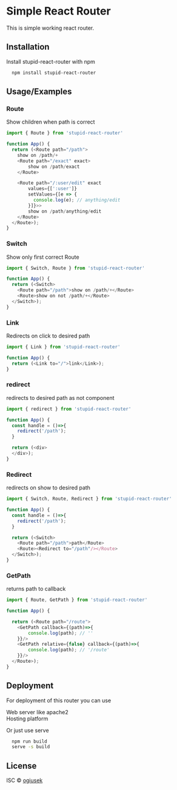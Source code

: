 
# Simple React Router

This is simple working react router.
## Installation

Install stupid-react-router with npm

```bash
  npm install stupid-react-router
```

## Usage/Examples

### Route
Show children when path is correct
```javascript
import { Route } from 'stupid-react-router'

function App() {
  return (<Route path="/path">
    show on /path/+
    <Route path="/exact" exact>
        show on /path/exact
    </Route>

    <Route path="/:user/edit" exact
        values={[':user']}
        setValues={[e => {
          console.log(e); // anything/edit
        }]}>>
        show on /path/anything/edit 
    </Route>
  </Route>);
}
```

### Switch
Show only first correct Route
```javascript
import { Switch, Route } from 'stupid-react-router'

function App() {
  return (<Switch>
    <Route path="/path">show on /path/+</Route>
    <Route>show on not /path/+</Route>
  </Switch>);
}
```

### Link
Redirects on click to desired path
```javascript
import { Link } from 'stupid-react-router'

function App() {
  return (<Link to="/">link</Link>);
}
```

### redirect
redirects to desired path as not component
```javascript
import { redirect } from 'stupid-react-router'

function App() {
  const handle = ()=>{
    redirect('/path');
  }

  return (<div>
  </div>);
}
```

### Redirect
redirects on show to desired path
```javascript
import { Switch, Route, Redirect } from 'stupid-react-router'

function App() {
  const handle = ()=>{
    redirect('/path');
  }

  return (<Switch>
    <Route path="/path">path</Route>
    <Route><Redirect to="/path"/></Route>
  </Switch>);
}
```

### GetPath
returns path to callback
```javascript
import { Route, GetPath } from 'stupid-react-router'

function App() {

  return (<Route path="/route">
    <GetPath callback={(path)=>{
        console.log(path); // ''
    }}/>
    <GetPath relative={false} callback={(path)=>{
        console.log(path); // '/route'
    }}/>
  </Route>);
}
```
## Deployment

For deployment of this router you can use 

Web server like apache2\
Hosting platform

Or just use serve
```bash
  npm run build
  serve -s build
```



## License

ISC © [ogiusek](https://github.com/ogiusek)

